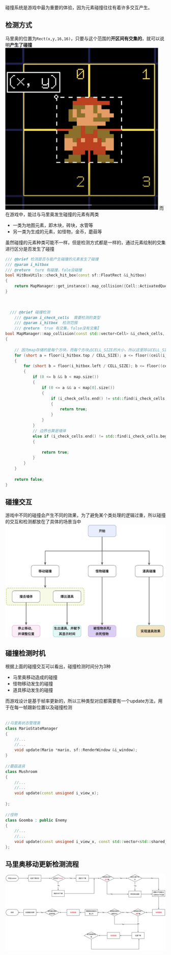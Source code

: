 碰撞系统是游戏中最为重要的体验，因为元素碰撞往往有着许多交互产生。

## 检测方式
马里奥的位置为`Rect(x,y,16,16)`，只要与这个范围的**开区间有交集的**，就可以说明**产生了碰撞**
![image.png](https://github.com/DongDian455/superMario/blob/master/aricles/images/4_1_image.png?raw=true)
而在游戏中，能过与马里奥发生碰撞的元素有两类

- 一类为地图元素，即木块，砖块，水管等
- 另一类为生成的元素，如怪物，金币，蘑菇等

虽然碰撞的元素种类可能不一样，但是检测方式都是一样的，通过元素绘制的交集进行区分是否发生了碰撞
```cpp
/// @brief 检测是否与能产生碰撞的元素发生了碰撞
/// @param i_hitbox
/// @return  ture 有碰撞，fale没碰撞
bool HitBoxUtils::check_hit_box(const sf::FloatRect &i_hitbox)
{
    return MapManager::get_instance().map_collision({Cell::ActivatedQuestionBlock, Cell::Brick, Cell::Pipe, Cell::QuestionBlock, Cell::Wall}, i_hitbox);
}

```
```cpp


  /// @brief 碰撞检测
    /// @param i_check_cells  需要检测的类型
    /// @param i_hitbox  检测范围
    /// @return  true 有交集，false没有交集Ï
bool MapManager::map_collision(const std::vector<Cell> &i_check_cells, const sf::FloatRect &i_hitbox) const
{

    // 因为map存储的是每个方块，而每个方块占CELL_SIZE的大小，所以这里除以CELL_SIZE就能得到具体在哪个方块
    for (short a = floor(i_hitbox.top / CELL_SIZE); a <= floor((ceil(i_hitbox.height + i_hitbox.top) - 1) / CELL_SIZE); a++)
    {
        for (short b = floor(i_hitbox.left / CELL_SIZE); b <= floor((ceil(i_hitbox.left + i_hitbox.width) - 1) / CELL_SIZE); b++)
        {
            if (0 <= b && b < map.size())
            {
                if (0 <= a && a < map[0].size())
                {
                    if (i_check_cells.end() != std::find(i_check_cells.begin(), i_check_cells.end(), map[b][a]))
                    {
                        return true;
                    }
                }
            }
            // 边界也算是墙体
            else if (i_check_cells.end() != std::find(i_check_cells.begin(), i_check_cells.end(), Cell::Wall))
            {

                return true;
            }
        }
    }

    return false;
}
```

## 碰撞交互
游戏中不同的碰撞会产生不同的效果，为了避免某个类处理的逻辑过重，所以碰撞的交互和检测都放在了具体的场景当中
![](https://github.com/DongDian455/superMario/blob/master/aricles/images/4_2_image.jpeg?raw=true)

## 碰撞检测时机
根据上面的碰撞交互可以看出，碰撞检测时间分为3种

- 马里奥移动造成的碰撞
- 怪物移动发生的碰撞
- 道具移动发生的碰撞

而游戏设计是基于帧率更新的，所以三种类型对应都需要有一个update方法，用于在每一帧跟新位置以及碰撞检测
```cpp

//马里奥状态管理类
class MarioStateManager
{
    //...
    //...
    void update(Mario *mario, sf::RenderWindow &i_window);
}

//蘑菇道具
class Mushroom
{
	//...
    //...
	void update(const unsigned i_view_x);

};

//怪物
class Goomba : public Enemy
{
	//...
    //...
	void update(const unsigned i_view_x, const std::vector<std::shared_ptr<Enemy>> &i_enemies);
};
```
## 
## 马里奥移动更新检测流程
![](https://github.com/DongDian455/superMario/blob/master/aricles/images/4_3_image.jpg?raw=true)

